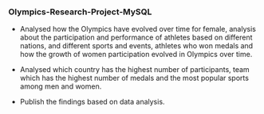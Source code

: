 ### Olympics-Research-Project-MySQL
* Analysed how the Olympics have evolved over time for female, analysis about the participation and performance of athletes based on different nations, and different sports and events,  athletes who won medals and how the growth of women participation evolved in Olympics over time.

* Analysed which country has the highest number of participants, team which has the highest number of medals and the most popular sports among men and women.  

* Publish the findings based on data analysis.
